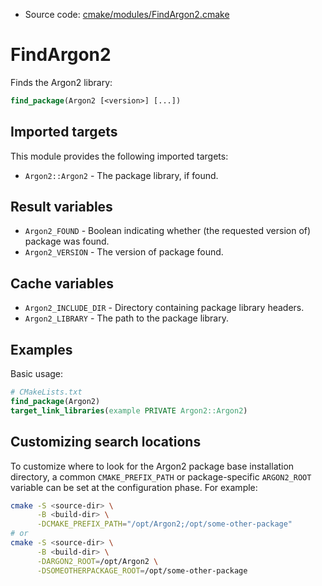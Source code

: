 <!-- This is auto-generated file. -->
* Source code: [cmake/modules/FindArgon2.cmake](https://github.com/petk/php-build-system/blob/master/cmake/cmake/modules/FindArgon2.cmake)

# FindArgon2

Finds the Argon2 library:

```cmake
find_package(Argon2 [<version>] [...])
```

## Imported targets

This module provides the following imported targets:

* `Argon2::Argon2` - The package library, if found.

## Result variables

* `Argon2_FOUND` - Boolean indicating whether (the requested version of) package
  was found.
* `Argon2_VERSION` - The version of package found.

## Cache variables

* `Argon2_INCLUDE_DIR` - Directory containing package library headers.
* `Argon2_LIBRARY` - The path to the package library.

## Examples

Basic usage:

```cmake
# CMakeLists.txt
find_package(Argon2)
target_link_libraries(example PRIVATE Argon2::Argon2)
```

## Customizing search locations

To customize where to look for the Argon2 package base
installation directory, a common `CMAKE_PREFIX_PATH` or
package-specific `ARGON2_ROOT` variable can be set at
the configuration phase. For example:

```sh
cmake -S <source-dir> \
      -B <build-dir> \
      -DCMAKE_PREFIX_PATH="/opt/Argon2;/opt/some-other-package"
# or
cmake -S <source-dir> \
      -B <build-dir> \
      -DARGON2_ROOT=/opt/Argon2 \
      -DSOMEOTHERPACKAGE_ROOT=/opt/some-other-package
```
